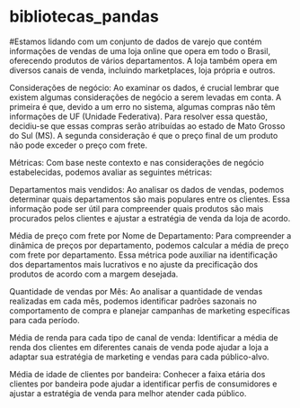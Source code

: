 # bibliotecas_pandas

#Estamos lidando com um conjunto de dados de varejo que contém informações de vendas de uma loja online que opera em todo o Brasil, oferecendo produtos de vários departamentos. A loja também opera em diversos canais de venda, incluindo marketplaces, loja própria e outros.

Considerações de negócio: Ao examinar os dados, é crucial lembrar que existem algumas considerações de negócio a serem levadas em conta. A primeira é que, devido a um erro no sistema, algumas compras não têm informações de UF (Unidade Federativa). Para resolver essa questão, decidiu-se que essas compras serão atribuídas ao estado de Mato Grosso do Sul (MS). A segunda consideração é que o preço final de um produto não pode exceder o preço com frete.

Métricas: Com base neste contexto e nas considerações de negócio estabelecidas, podemos avaliar as seguintes métricas:

Departamentos mais vendidos: Ao analisar os dados de vendas, podemos determinar quais departamentos são mais populares entre os clientes. Essa informação pode ser útil para compreender quais produtos são mais procurados pelos clientes e ajustar a estratégia de venda da loja de acordo.

Média de preço com frete por Nome de Departamento: Para compreender a dinâmica de preços por departamento, podemos calcular a média de preço com frete por departamento. Essa métrica pode auxiliar na identificação dos departamentos mais lucrativos e no ajuste da precificação dos produtos de acordo com a margem desejada.

Quantidade de vendas por Mês: Ao analisar a quantidade de vendas realizadas em cada mês, podemos identificar padrões sazonais no comportamento de compra e planejar campanhas de marketing específicas para cada período.

Média de renda para cada tipo de canal de venda: Identificar a média de renda dos clientes em diferentes canais de venda pode ajudar a loja a adaptar sua estratégia de marketing e vendas para cada público-alvo.

Média de idade de clientes por bandeira: Conhecer a faixa etária dos clientes por bandeira pode ajudar a identificar perfis de consumidores e ajustar a estratégia de venda para melhor atender cada público.
